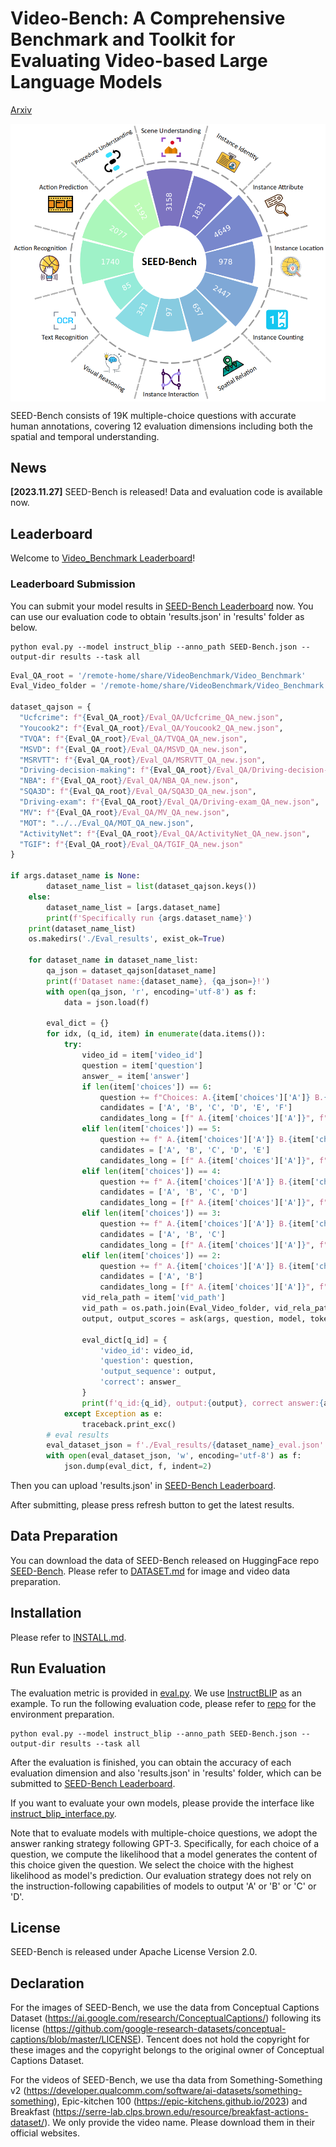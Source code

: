 # Video-Bench: A Comprehensive Benchmark and Toolkit for Evaluating Video-based Large Language Models
[Arxiv](https://arxiv.org/abs/2307.16125)

 <img src="https://github.com/AILab-CVC/SEED-Bench/blob/main/figs/seed-bench.png" width = "600"  alt="图片名称" align=center />
 
 SEED-Bench consists of 19K multiple-choice questions with accurate human annotations, covering 12 evaluation dimensions
including both the spatial and temporal understanding.
## News
**[2023.11.27]** SEED-Bench is released! Data and evaluation code is available now.

## Leaderboard
Welcome to [Video_Benchmark Leaderboard](https://github.com/munanning/Video_Benchmark)!

### Leaderboard Submission

You can submit your model results in [SEED-Bench Leaderboard](https://huggingface.co/spaces/AILab-CVC/SEED-Bench_Leaderboard) now. You can use our evaluation code to obtain 'results.json' in 'results' folder as below.

```shell
python eval.py --model instruct_blip --anno_path SEED-Bench.json --output-dir results --task all
```


```python 
Eval_QA_root = '/remote-home/share/VideoBenchmark/Video_Benchmark'
Eval_Video_folder = '/remote-home/share/VideoBenchmark/Video_Benchmark'

dataset_qajson = {
  "Ucfcrime": f"{Eval_QA_root}/Eval_QA/Ucfcrime_QA_new.json",
  "Youcook2": f"{Eval_QA_root}/Eval_QA/Youcook2_QA_new.json",
  "TVQA": f"{Eval_QA_root}/Eval_QA/TVQA_QA_new.json",
  "MSVD": f"{Eval_QA_root}/Eval_QA/MSVD_QA_new.json",
  "MSRVTT": f"{Eval_QA_root}/Eval_QA/MSRVTT_QA_new.json",
  "Driving-decision-making": f"{Eval_QA_root}/Eval_QA/Driving-decision-making_QA_new.json",
  "NBA": f"{Eval_QA_root}/Eval_QA/NBA_QA_new.json",
  "SQA3D": f"{Eval_QA_root}/Eval_QA/SQA3D_QA_new.json",
  "Driving-exam": f"{Eval_QA_root}/Eval_QA/Driving-exam_QA_new.json",
  "MV": f"{Eval_QA_root}/Eval_QA/MV_QA_new.json",
  "MOT": "../../Eval_QA/MOT_QA_new.json",
  "ActivityNet": f"{Eval_QA_root}/Eval_QA/ActivityNet_QA_new.json",
  "TGIF": f"{Eval_QA_root}/Eval_QA/TGIF_QA_new.json"
}

if args.dataset_name is None:
        dataset_name_list = list(dataset_qajson.keys())
    else:
        dataset_name_list = [args.dataset_name]
        print(f'Specifically run {args.dataset_name}')
    print(dataset_name_list)
    os.makedirs('./Eval_results', exist_ok=True)
    
    for dataset_name in dataset_name_list:
        qa_json = dataset_qajson[dataset_name]
        print(f'Dataset name:{dataset_name}, {qa_json=}!')
        with open(qa_json, 'r', encoding='utf-8') as f:
            data = json.load(f)
            
        eval_dict = {}
        for idx, (q_id, item) in enumerate(data.items()):
            try:   
                video_id = item['video_id']
                question = item['question'] 
                answer_ = item['answer']
                if len(item['choices']) == 6:
                    question += f"Choices: A.{item['choices']['A']} B.{item['choices']['B']} C.{item['choices']['C']} D.{item['choices']['D']} E.{item['choices']['E']} F.{item['choices']['F']} \n Among the six options A, B, C, D, E, F above, the one closest to the correct answer is:"
                    candidates = ['A', 'B', 'C', 'D', 'E', 'F']
                    candidates_long = [f" A.{item['choices']['A']}", f"B.{item['choices']['B']}", f"C.{item['choices']['C']}", f"D.{item['choices']['D']}", f"E.{item['choices']['E']}", f"F.{item['choices']['F']}"]
                elif len(item['choices']) == 5:
                    question += f" A.{item['choices']['A']} B.{item['choices']['B']} C.{item['choices']['C']} D.{item['choices']['D']} E.{item['choices']['E']} \n Among the five options A, B, C, D, E above, the one closest to the correct answer is: "
                    candidates = ['A', 'B', 'C', 'D', 'E']
                    candidates_long = [f" A.{item['choices']['A']}", f"B.{item['choices']['B']}", f"C.{item['choices']['C']}", f"D.{item['choices']['D']}", f"E.{item['choices']['E']}"]
                elif len(item['choices']) == 4:
                    question += f" A.{item['choices']['A']} B.{item['choices']['B']} C.{item['choices']['C']} D.{item['choices']['D']} \n Among the four options A, B, C, D above, the one closest to the correct answer is:"
                    candidates = ['A', 'B', 'C', 'D']
                    candidates_long = [f" A.{item['choices']['A']}", f"B.{item['choices']['B']}", f"C.{item['choices']['C']}", f"D.{item['choices']['D']}"]
                elif len(item['choices']) == 3:
                    question += f" A.{item['choices']['A']} B.{item['choices']['B']} C.{item['choices']['C']} \n Among the three options A, B, C above, the one closest to the correct answer is: "
                    candidates = ['A', 'B', 'C']
                    candidates_long = [f" A.{item['choices']['A']}", f"B.{item['choices']['B']}", f"C.{item['choices']['C']}"]
                elif len(item['choices']) == 2:
                    question += f" A.{item['choices']['A']} B.{item['choices']['B']} \n Among the two options A, B above, the one closest to the correct answer is: "
                    candidates = ['A', 'B']
                    candidates_long = [f" A.{item['choices']['A']}", f"B.{item['choices']['B']}"]
                vid_rela_path = item['vid_path']
                vid_path = os.path.join(Eval_Video_folder, vid_rela_path)
                output, output_scores = ask(args, question, model, tokenizer, image_processor, vid_path)

                eval_dict[q_id] = {
                    'video_id': video_id,
                    'question': question,
                    'output_sequence': output,
                    'correct': answer_
                }  
                print(f'q_id:{q_id}, output:{output}, correct answer:{answer_}!\n')
            except Exception as e:
                traceback.print_exc()  
        # eval results
        eval_dataset_json = f'./Eval_results/{dataset_name}_eval.json'
        with open(eval_dataset_json, 'w', encoding='utf-8') as f:
            json.dump(eval_dict, f, indent=2)

```

Then you can upload 'results.json' in [SEED-Bench Leaderboard](https://huggingface.co/spaces/AILab-CVC/SEED-Bench_Leaderboard).

After submitting, please press refresh button to get the latest results.

## Data Preparation

You can download the data of SEED-Bench released on HuggingFace repo [SEED-Bench](https://huggingface.co/datasets/AILab-CVC/SEED-Bench).
Please refer to [DATASET.md](DATASET.md) for image and video data preparation.

## Installation

Please refer to [INSTALL.md](INSTALL.md).

## Run Evaluation

The evaluation metric is provided in [eval.py](eval.py). We use [InstructBLIP](https://arxiv.org/abs/2305.06500) as an example. To run the following evaluation code, please refer to [repo](https://github.com/salesforce/LAVIS) for the environment preparation.

```shell
python eval.py --model instruct_blip --anno_path SEED-Bench.json --output-dir results --task all
```

After the evaluation is finished, you can obtain the accuracy of each evaluation dimension and also 'results.json' in 'results' folder, which can be submitted to [SEED-Bench Leaderboard](https://huggingface.co/spaces/AILab-CVC/SEED-Bench_Leaderboard).

If you want to evaluate your own models, please provide the interface like [instruct_blip_interface.py](https://github.com/AILab-CVC/SEED-Bench/blob/main/model/instruct_blip_interface.py).

Note that to evaluate models with multiple-choice questions, we adopt the answer ranking strategy
following GPT-3. Specifically, for each choice of a question, we compute the likelihood 
that a model generates the content of this choice given the question. 
We select the choice with the highest likelihood as model's prediction. 
Our evaluation strategy does not rely on the instruction-following capabilities 
of models to output 'A' or 'B' or 'C' or 'D'.



## License
SEED-Bench is released under Apache License Version 2.0.

## Declaration
For the images of SEED-Bench, we use the data from Conceptual Captions Dataset (https://ai.google.com/research/ConceptualCaptions/)
following its license (https://github.com/google-research-datasets/conceptual-captions/blob/master/LICENSE).
Tencent does not hold the copyright for these images and the copyright belongs to the original owner of Conceptual Captions Dataset. 

For the videos of SEED-Bench, we use tha data from Something-Something v2 (https://developer.qualcomm.com/software/ai-datasets/something-something),
Epic-kitchen 100 (https://epic-kitchens.github.io/2023) and 
Breakfast (https://serre-lab.clps.brown.edu/resource/breakfast-actions-dataset/). We only provide the video name. Please download them in their official websites.
